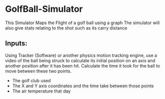 # GolfBall-Simulator
This Simulator Maps the Flight of a golf ball using a graph 
The simulator will also give stats relating to the shot such as its carry distance
## Inputs: 
Using Tracker (Software) or another physics motion tracking engine, use a video of the ball being struck to calculate its initial position on an axis and another position after it has been hit. Calculate the time it took for the ball to move between these two points. 
- The golf club used
- The X and Y axis coordinates and the time take between those points
- The air temperature that day
